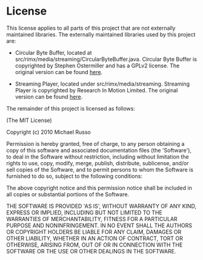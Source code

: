 # License

This license applies to all parts of this project that are not externally maintained libraries.  The externally maintained libraries used by this project are:

- Circular Byte Buffer, located at src/rimx/media/streaming/CircularByteBuffer.java.  Circular Byte Buffer is copyrighted by Stephen Ostermiller and has a GPLv2 license.  The original version can be found [here](http://ostermiller.org/utils/CircularByteBuffer.java.html).

- Streaming Player, located under src/rimx/media/streaming.  Streaming Player is copyrighted by Research In Motion Limited.  The original version can be found [here](http://supportforums.blackberry.com/t5/Java-Development/Streaming-media-Start-to-finish/ta-p/488255).

The remainder of this project is licensed as follows:

(The MIT License)

Copyright (c) 2010 Michael Russo

Permission is hereby granted, free of charge, to any person obtaining a copy of this software and associated documentation files (the 'Software'), to deal in the Software without restriction, including without limitation the rights to use, copy, modify, merge, publish, distribute, sublicense, and/or sell copies of the Software, and to permit persons to whom the Software is furnished to do so, subject to the following conditions:

The above copyright notice and this permission notice shall be included in all copies or substantial portions of the Software.

THE SOFTWARE IS PROVIDED 'AS IS', WITHOUT WARRANTY OF ANY KIND, EXPRESS OR IMPLIED, INCLUDING BUT NOT LIMITED TO THE WARRANTIES OF MERCHANTABILITY, FITNESS FOR A PARTICULAR PURPOSE AND NONINFRINGEMENT. IN NO EVENT SHALL THE AUTHORS OR COPYRIGHT HOLDERS BE LIABLE FOR ANY CLAIM, DAMAGES OR OTHER LIABILITY, WHETHER IN AN ACTION OF CONTRACT, TORT OR OTHERWISE, ARISING FROM, OUT OF OR IN CONNECTION WITH THE SOFTWARE OR THE USE OR OTHER DEALINGS IN THE SOFTWARE.